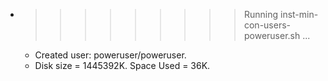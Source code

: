 * >>>>>>>>> Running inst-min-con-users-poweruser.sh ...
  * Created user: poweruser/poweruser.
  * Disk size = 1445392K. Space Used = 36K.
